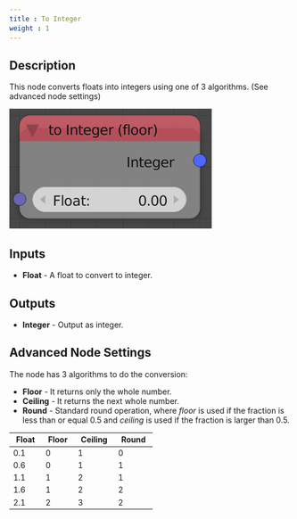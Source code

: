 ```yaml
---
title : To Integer
weight : 1
---
```


## Description

This node converts floats into integers using one of 3 algorithms. (See
advanced node settings)

![image](to_integer_node.png)

## Inputs

  - **Float** - A float to convert to integer.

## Outputs

  - **Integer** - Output as integer.

## Advanced Node Settings

The node has 3 algorithms to do the conversion:

  - **Floor** - It returns only the whole number.
  - **Ceiling** - It returns the next whole number.
  - **Round** - Standard round operation, where *floor* is used if the
    fraction is less than or equal 0.5 and *ceiling* is used if the
    fraction is larger than 0.5.

<table style="width:51%;">
<colgroup>
<col style="width: 12%" />
<col style="width: 11%" />
<col style="width: 13%" />
<col style="width: 13%" />
</colgroup>
<thead>
<tr class="header">
<th>Float</th>
<th>Floor</th>
<th>Ceiling</th>
<th>Round</th>
</tr>
</thead>
<tbody>
<tr class="odd">
<td>0.1</td>
<td>0</td>
<td>1</td>
<td>0</td>
</tr>
<tr class="even">
<td>0.6</td>
<td>0</td>
<td>1</td>
<td>1</td>
</tr>
<tr class="odd">
<td>1.1</td>
<td>1</td>
<td>2</td>
<td>1</td>
</tr>
<tr class="even">
<td>1.6</td>
<td>1</td>
<td>2</td>
<td>2</td>
</tr>
<tr class="odd">
<td>2.1</td>
<td>2</td>
<td>3</td>
<td>2</td>
</tr>
</tbody>
</table>
